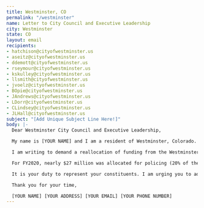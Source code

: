 ```yaml
---
title: Westminster, CO
permalink: "/westminster"
name: Letter to City Council and Executive Leadership
city: Westminster
state: CO
layout: email
recipients:
- hatchison@cityofwestminster.us
- aseitz@cityofwestminster.us
- ddemott@cityofwestminster.us
- rseymour@cityofwestminster.us
- kskulley@cityofwestminster.us
- llsmith@cityofwestminster.us
- jvoelz@cityofwestminster.us
- BOpie@cityofwestminster.us
- JAndrews@cityofwestminster.us
- LDorr@cityofwestminster.us
- CLindsey@cityofwestminster.us
- JLHall@cityofwestminster.us
subject: "[Add Unique Subject Line Here!]"
body: |-
  Dear Westminster City Council and Executive Leadership,

  My name is [YOUR NAME] and I am a resident of Westminster, Colorado.

  I am writing to demand a reallocation of funding from the Westminster Police Department to social and public programming for our communities. With record unemployment and a seemingly intractable pattern of abuse and unequal treatment by police, our city needs a budget that adequately and effectively meets the needs of at-risk Westminster residents.

  For FY2020, nearly $27 million was allocated for policing (20% of the budget) while only $6.5m was allocated for community development programs. This is unacceptable, and I demand that the city council remedy this gross display of priorities. You must support a budget that supports social equity in our community, rather than empowering the police forces that tear us apart.

  It is your duty to represent your constituents. I am urging you to advocate for revision of the Westminster city budget for the upcoming fiscal year to reflect the decades of research showing that education and social programs better promote the safety of a city than policing.

  Thank you for your time,

  [YOUR NAME] [YOUR ADDRESS] [YOUR EMAIL] [YOUR PHONE NUMBER]
---
```



